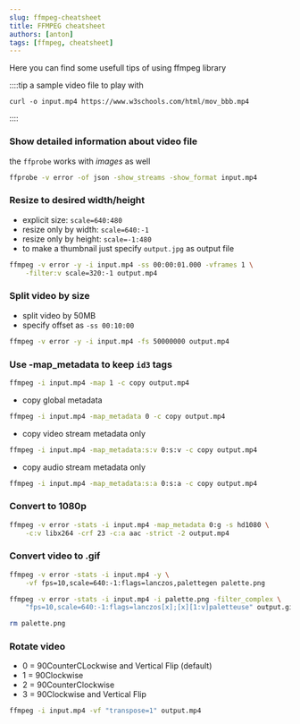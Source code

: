 ```yaml
---
slug: ffmpeg-cheatsheet
title: FFMPEG cheatsheet
authors: [anton]
tags: [ffmpeg, cheatsheet]
---
```


Here you can find some usefull tips of using ffmpeg library

<!--truncate-->

::::tip a sample video file to play with

```
curl -o input.mp4 https://www.w3schools.com/html/mov_bbb.mp4
```

::::

### Show detailed information about video file

the `ffprobe` works with _images_ as well

```bash
ffprobe -v error -of json -show_streams -show_format input.mp4
```

### Resize to desired width/height

- explicit size: `scale=640:480`
- resize only by width: `scale=640:-1`
- resize only by height: `scale=-1:480`
- to make a thumbnail just specify `output.jpg` as output file

```bash
ffmpeg -v error -y -i input.mp4 -ss 00:00:01.000 -vframes 1 \
    -filter:v scale=320:-1 output.mp4
```

### Split video by size

- split video by 50MB
- specify offset as `-ss 00:10:00`

```bash
ffmpeg -v error -y -i input.mp4 -fs 50000000 output.mp4
```

### Use -map_metadata to keep `id3` tags

```bash
ffmpeg -i input.mp4 -map 1 -c copy output.mp4
```

- copy global metadata

```bash
ffmpeg -i input.mp4 -map_metadata 0 -c copy output.mp4
```

- copy video stream metadata only

```bash
ffmpeg -i input.mp4 -map_metadata:s:v 0:s:v -c copy output.mp4
```

- copy audio stream metadata only

```bash
ffmpeg -i input.mp4 -map_metadata:s:a 0:s:a -c copy output.mp4
```

### Convert to 1080p

```bash
ffmpeg -v error -stats -i input.mp4 -map_metadata 0:g -s hd1080 \
    -c:v libx264 -crf 23 -c:a aac -strict -2 output.mp4
```

### Convert video to .gif

```bash
ffmpeg -v error -stats -i input.mp4 -y \
    -vf fps=10,scale=640:-1:flags=lanczos,palettegen palette.png

ffmpeg -v error -stats -i input.mp4 -i palette.png -filter_complex \
    "fps=10,scale=640:-1:flags=lanczos[x];[x][1:v]paletteuse" output.gif

rm palette.png
```

### Rotate video

- 0 = 90CounterCLockwise and Vertical Flip (default)
- 1 = 90Clockwise
- 2 = 90CounterClockwise
- 3 = 90Clockwise and Vertical Flip

```bash
ffmpeg -i input.mp4 -vf "transpose=1" output.mp4
```
